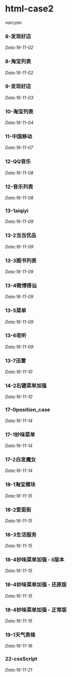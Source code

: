 # html-case2
*varcyan*
### 8-发现好店
*Date:16-11-02*
### 8-淘宝列表
*Date:16-11-02*
### 9-发现好店
*Date:16-11-03*
### 10-淘宝列表
*Date:16-11-04*
### 11-中国移动
*Date:16-11-07*
### 12-QQ音乐
*Date:16-11-08*
### 12-音乐列表
*Date:16-11-08*
### 13-1aiqiyi
*Date:16-11-09*
### 13-2当当优品
*Date:16-11-09*
### 13-3图书列表
*Date:16-11-09*
### 13-4微博搭讪
*Date:16-11-09*
### 13-5菜单
*Date:16-11-09*
### 13-6收听
*Date:16-11-09*
### 13-7迅雷
*Date:16-11-10*
### 14-2右键菜单加强
*Date:16-11-10*
### 17-0position_case
*Date:16-11-14*
### 17-1妙味菜单
*Date:16-11-14*
### 17-2白发魔女
*Date:16-11-14*
### 18-1淘宝模块
*Date:16-11-15*
### 18-2爱逛街
*Date:16-11-15*
### 18-3生活服务
*Date:16-11-15*
### 18-4妙味菜单加强 - li版本
*Date:16-11-15*
### 18-4妙味菜单加强 - 还原版
*Date:16-11-15*
### 18-4妙味菜单加强 - 正常版
*Date:16-11-15*
### 19-1天气表格
*Date:16-11-16*
### 22-cssScript
*Date:16-11-21*
